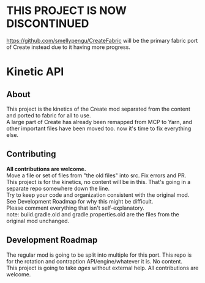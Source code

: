 # THIS PROJECT IS NOW DISCONTINUED
https://github.com/smellypengu/CreateFabric will be the primary fabric port of Create instead due to it having more progress. 

# Kinetic API

## About

This project is the kinetics of the Create mod separated from the content and ported to fabric for all to use.\
A large part of Create has already been remapped from MCP to Yarn, and other important files have been moved too. now it's time to fix everything else. 

## Contributing
**All contributions are welcome.** \
Move a file or set of files from "the old files" into src. Fix errors and PR.\
This project is for the kinetics, no content will be in this. That's going in a separate repo somewhere down the line. \
Try to keep your code and organization consistent with the original mod. See Development Roadmap for why this might be difficult.\
Please comment everything that isn't self-explanatory. \
note: build.gradle.old and gradle.properties.old are the files from the original mod unchanged. 

## Development Roadmap 
The regular mod is going to be split into multiple for this port. This repo is for the rotation and contraption API/engine/whatever it is. No content.\
This project is going to take *ages* without external help. All contributions are welcome. 
